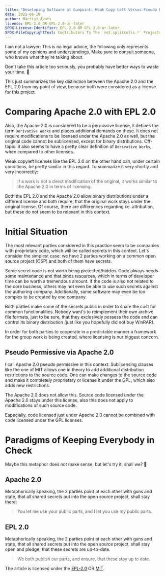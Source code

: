 ```yaml
---
title: "Developing Software at Gunpoint: Weak Copy Left Versus Pseudo Permissive"
date: 2021-08-10
author: Mārtiņš Avots
license: EPL-2.0 OR GPL-2.0-or-later
SPDX-License-Identifier: EPL-2.0 OR GPL-2.0-or-later
SPDX-FileCopyrightText: Contributors To The `net.splitcells.*` Projects
---
```

I am not a lawyer: This is no legal advice,
the following only represents some of my opinions and understandings.
Make sure to consult someone, who knows what they're talking about.

Don't take this article too seriously,
you probably have better ways to waste your time. 🍺

This just summarizes the key distinction between the Apache 2.0 and the EPL 2.0
from my point of view,
because both were considered as a license for this project.
# Comparing Apache 2.0 with EPL 2.0
Also, the Apache 2.0 is considered to be a permissive license,
it defines the term `Derivative Works` and places additional demands on these.
It does not require modifications to be licensed under the Apache 2.0 as well,
but the original code cannot be sublicensed, except for binary distributions.
Off-topic: it also seems to have a pretty clear definition of
`Derivative Works`, when compared to other licenses.

Weak copyleft licenses like the EPL 2.0 on the other hand can, under certain
conditions, be pretty similar in this regard.
To summarize it very shortly and very incorrectly:
> If a work is not a direct modification of the original, it works similar to
> the Apache 2.0 in terms of licensing.

Both the EPL 2.0 and the Apache 2.0 allow binary distributions under a different
license and both require, that the original work stays under the original
license.
Of course, there are differences regarding i.e. attribution,
but these do not seem to be relevant in this context.
# Initial Situation
The most relevant parties considered in this practice seem to be companies
with proprietary code, which will be called secrets in this context.
Let's consider the simplest case:
we have 2 parties working on a common open source project (OSP) and both of them
have secrets.

Some secret code is not worth being protected/hidden.
Code always needs some maintenance and that binds resources, which in terms
of developer time can be worth a tremendous amount.
If the code is also not related to the core business, others may not even be
able to use such secrets against the authoring company.
Additionally, some software may even be too complex to be created by one
company.

Both parties make some of the secrets public in order to share the cost for common functionalities.
Nobody want's to reimplement their own archive file formats,
just to be sure, that they exclusively possess the code and can control
its binary distribution (just like you hopefully did not buy WinRAR).

In order for both parties to cooperate in a predictable manner a framework
for the group work is being created, where licensing is our biggest concern.
## Pseudo Permissive via Apache 2.0
I call Apache 2.0 pseudo permissive in this context.
Sublicensing clauses like the one
of MIT allows one in theory to add additional distribution restrictions to the
source code. One can make changes to the source code and make it completely
proprietary or license it under the GPL, which also adds new restrictions.

The Apache 2.0 does not allow this.
Source code licensed under the Apache 2.0 stays under this license,
also this does not apply to modifications of such source code.

Especially, code licensed just under Apache 2.0 cannot be combined with code
licensed under the GPL licenses.
# Paradigms of Keeping Everybody in Check
Maybe this metaphor does not make sense, but let's try it, shall we? 🤪
## Apache 2.0
Metaphorically speaking, the 2 parties point at each other with guns and state,
that all shared secrets put into the open source project,
shall stay there:
> You let me use your public parts, and I let you use my public parts.
## EPL 2.0
Metaphorically speaking, the 2 parties point at each other with guns and state,
that all shared secrets put into the open source project,
shall stay open and pledge, that these secrets are up-to-date.
> We both publish our parts, and ensure, that these stay up to date.

The article is licensed under the [EPL-2.0](http://splitcells.net/net/splitcells/network/legal/licenses/EPL-2.0.txt)
OR [MIT](http://splitcells.net/net/splitcells/network/legal/licenses/MIT.txt).